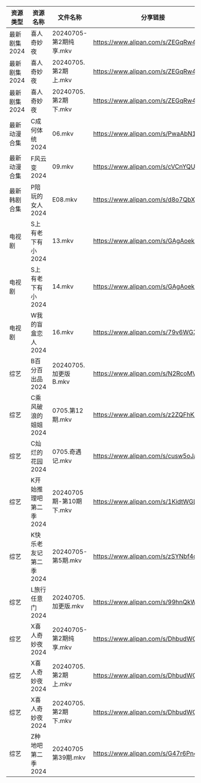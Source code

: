 | 资源类型     | 资源名称          | 文件名称                | 分享链接                                 | 更新时间                |
| -------- | ------------- | ------------------- | ------------------------------------ | ------------------- |
| 最新剧集2024 | 喜人奇妙夜         | 20240705-第2期纯享.mkv  | https://www.alipan.com/s/ZEGqRw45GQP | 2024-07-05 14:10:04 |
| 最新剧集2024 | 喜人奇妙夜         | 20240705.第2期上.mkv   | https://www.alipan.com/s/ZEGqRw45GQP | 2024-07-05 14:10:04 |
| 最新剧集2024 | 喜人奇妙夜         | 20240705.第2期下.mkv   | https://www.alipan.com/s/ZEGqRw45GQP | 2024-07-05 14:10:03 |
| 最新动漫合集   | C成何体统2024     | 06.mkv              | https://www.alipan.com/s/PwaAbN16cec | 2024-07-05 12:08:59 |
| 最新动漫合集   | F风云变2024      | 09.mkv              | https://www.alipan.com/s/cVCnYQUhJmX | 2024-07-05 12:09:03 |
| 最新韩剧合集   | P陪玩的女人2024    | E08.mkv             | https://www.alipan.com/s/d8o7QbXUREf | 2024-07-05 00:09:21 |
| 电视剧      | S上有老下有小2024   | 13.mkv              | https://www.alipan.com/s/GAgAoekUHew | 2024-07-05 00:06:40 |
| 电视剧      | S上有老下有小2024   | 14.mkv              | https://www.alipan.com/s/GAgAoekUHew | 2024-07-05 00:06:39 |
| 电视剧      | W我的盲盒恋人2024   | 16.mkv              | https://www.alipan.com/s/79v6WG3ZjBK | 2024-07-05 14:06:49 |
| 综艺       | B百分百出品2024    | 20240705.加更版B.mkv   | https://www.alipan.com/s/N2RcoMVTDZC | 2024-07-05 14:07:12 |
| 综艺       | C乘风破浪的姐姐2024  | 0705.第12期.mkv       | https://www.alipan.com/s/z2ZQFhKX5nR | 2024-07-05 16:07:21 |
| 综艺       | C灿烂的花园2024    | 0705.奇遇记.mkv        | https://www.alipan.com/s/cusw5oJaLFV | 2024-07-05 14:07:23 |
| 综艺       | K开始推理吧第二季2024 | 20240705期-第10期下.mkv | https://www.alipan.com/s/1KidtWGLx2b | 2024-07-05 16:07:47 |
| 综艺       | K快乐老友记第二季2024 | 20240705-第5期.mkv    | https://www.alipan.com/s/zSYNbf4cpYQ | 2024-07-05 16:07:50 |
| 综艺       | L旅行任意门2024    | 20240705.加更版.mkv    | https://www.alipan.com/s/99hnQkWKkeJ | 2024-07-05 14:07:54 |
| 综艺       | X喜人奇妙夜2024    | 20240705-第2期纯享.mkv  | https://www.alipan.com/s/DhbudWQ5s9v | 2024-07-05 14:08:30 |
| 综艺       | X喜人奇妙夜2024    | 20240705.第2期上.mkv   | https://www.alipan.com/s/DhbudWQ5s9v | 2024-07-05 14:08:30 |
| 综艺       | X喜人奇妙夜2024    | 20240705.第2期下.mkv   | https://www.alipan.com/s/DhbudWQ5s9v | 2024-07-05 14:08:30 |
| 综艺       | Z种地吧第二季2024   | 20240705第39期.mkv    | https://www.alipan.com/s/G47r6Pn4GFV | 2024-07-05 14:08:48 |
